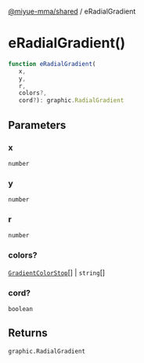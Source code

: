 [@miyue-mma/shared](../index.md) / eRadialGradient

# eRadialGradient()

```ts
function eRadialGradient(
   x, 
   y, 
   r, 
   colors?, 
   cord?): graphic.RadialGradient
```

## Parameters

### x

`number`

### y

`number`

### r

`number`

### colors?

[`GradientColorStop`](../interfaces/GradientColorStop.md)[] | `string`[]

### cord?

`boolean`

## Returns

`graphic.RadialGradient`
